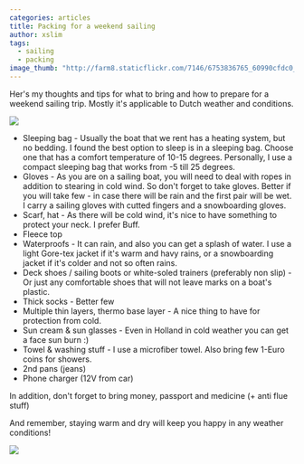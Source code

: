 ```yaml
---
categories: articles
title: Packing for a weekend sailing
author: xslim
tags:
  - sailing
  - packing
image_thumb: "http://farm8.staticflickr.com/7146/6753836765_60990cfdc0_s.jpg"
---
```


Her's my thoughts and tips for what to bring and how to prepare for a weekend sailing trip. Mostly it's applicable to Dutch weather and conditions.

![](http://farm4.staticflickr.com/3765/12149635186_5714c6c2cb_b.jpg)

- Sleeping bag - Usually the boat that we rent has a heating system, but no bedding. I found the best option to sleep is in a sleeping bag. Choose one that has a comfort temperature of 10-15 degrees. Personally, I use a compact sleeping bag that works from -5 till 25 degrees.
- Gloves - As you are on a sailing boat, you will need to deal with ropes in addition to  stearing in cold wind. So don't forget to take gloves. Better if you will take few - in case there will be rain and the first pair will be wet. I carry a sailing gloves with cutted fingers and a snowboarding gloves.
- Scarf, hat - As there will be cold wind, it's nice to have something to protect your neck. I prefer Buff.
- Fleece top
- Waterproofs - It can rain, and also you can get a splash of water. I use a light Gore-tex jacket if it's warm and havy rains, or a snowboarding jacket if it's colder and not so often rains.
- Deck shoes / sailing boots or white-soled trainers (preferably non slip) - Or just any comfortable shoes that will not leave marks on a boat's plastic.
- Thick socks - Better few
- Multiple thin layers, thermo base layer - A nice thing to have for protection from cold.
- Sun cream & sun glasses - Even in Holland in cold weather you can get a face sun burn :)
- Towel & washing stuff - I use a microfiber towel. Also bring few 1-Euro coins for showers.
- 2nd pans (jeans)
- Phone charger (12V from car)

In addition, don't forget to bring money, passport and medicine (+ anti flue stuff)

And remember, staying warm and dry will keep you happy in any weather conditions!

![](http://farm6.staticflickr.com/5536/12149779426_35c1b3d92f_z.jpg)
